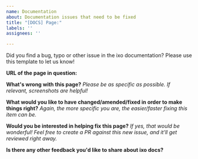 ```yaml
---
name: Documentation
about: Documentation issues that need to be fixed
title: "[DOCS] Page:"
labels: ''
assignees: ''

---
```


Did you find a bug, typo or other issue in the ixo documentation? Please use this template to let us know!

**URL of the page in question:**

**What's wrong with this page?**
_Please be as specific as possible. If relevant, screenshots are helpful!_

**What would you like to have changed/amended/fixed in order to make things right?**
_Again, the more specific you are, the easier/faster fixing this item can be._

**Would you be interested in helping fix this page?**
_If yes, that would be wonderful! Feel free to create a PR against this new issue, and it'll get reviewed right away._

**Is there any other feedback you'd like to share about ixo docs?**
